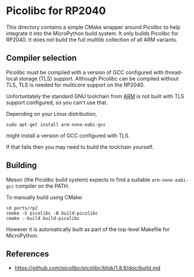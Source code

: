 # Picolibc for RP2040
This directory contains a simple CMake wrapper around Picolibc to help integrate it into the MicroPython build system. It only builds Picolibc for RP2040. It does not build the full multilib collection of all ARM variants.

## Compiler selection
Picolibc must be compiled with a version of GCC configured with thread-local storage (TLS) support. Although Picolibc can be compiled without TLS, TLS is needed for multicore support on the RP2040.

Unfortuntately the standard GNU toolchain from [ARM](https://developer.arm.com/downloads/-/arm-gnu-toolchain-downloads) is not built with TLS support configured, so you can't use that.

Depending on your Linux distribution,
```
sudo apt-get install arm-none-eabi-gcc
```
might install a version of GCC configured with TLS.

If that fails then you may need to build the toolchain yourself.

## Building
Meson (the Picolibc build system) expects to find a suitable `arm-none-eabi-gcc` compiler on the PATH.

To manually build using CMake:
```
cd ports/rp2
cmake -S picolibc -B build-picolibc
cmake --build build-picolibc
```

However it is automatically built as part of the top-level Makefile for MicroPython.

## References
 - https://github.com/picolibc/picolibc/blob/1.8.6/doc/build.md
